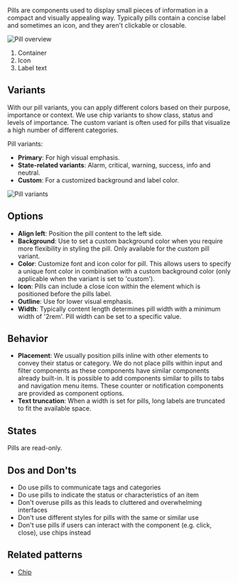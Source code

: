 Pills are components used to display small pieces of information in a compact and visually appealing way. Typically pills contain a concise label and sometimes an icon, and they aren't clickable or closable.


![Pill overview](https://www.figma.com/file/wEptRgAezDU1z80Cn3eZ0o/iX-Pattern-Illustrations?type=design&node-id=1377%3A3110&mode=design&t=ZmcRP4ggXtr8b7vZ-1)

1. Container
2. Icon
3. Label text

## Variants
With our pill variants, you can apply different colors based on their purpose, importance or context. We use chip variants to show class, status and levels of importance. The custom variant is often used for pills that visualize a high number of different categories.

Pill variants:

- **Primary**: For high visual emphasis.
- **State-related variants**: Alarm, critical, warning, success, info and neutral.
- **Custom**: For a customized background and label color.

![Pill variants](https://www.figma.com/file/wEptRgAezDU1z80Cn3eZ0o/iX-Pattern-Illustrations?type=design&node-id=1375%3A1985&mode=design&t=ZmcRP4ggXtr8b7vZ-1)

## Options

- **Align left**: Position the pill content to the left side.
- **Background**: Use to set a custom background color when you require more flexibility in styling the pill. Only available for the custom pill variant.
- **Color**: Customize font and icon color for pill. This allows users to specify a unique font color in combination with a custom background color (only applicable when the variant is set to 'custom').
- **Icon**: Pills can include a close icon within the element which is positioned before the pills label.
- **Outline**: Use for lower visual emphasis.
- **Width**: Typically content length determines pill width with a minimum width of '2rem'. Pill width can be set to a specific value.

## Behavior

- **Placement**: We usually position pills inline with other elements to convey their status or category. We do not place pills within input and filter components as these components have similar components already built-in. It is possible to add components similar to pills to tabs and navigation menu items. These counter or notification components are provided as component options. 
- **Text truncation**: When a width is set for pills, long labels are truncated to fit the available space.

## States

Pills are read-only. 

## Dos and Don'ts

- Do use pills to communicate tags and categories
- Do use pills to indicate the status or characteristics of an item
- Don't overuse pills as this leads to cluttered and overwhelming interfaces
- Don't use different styles for pills with the same or similar use
- Don't use pills if users can interact with the component (e.g. click, close), use chips instead

## Related patterns

- [Chip](chip.md)



